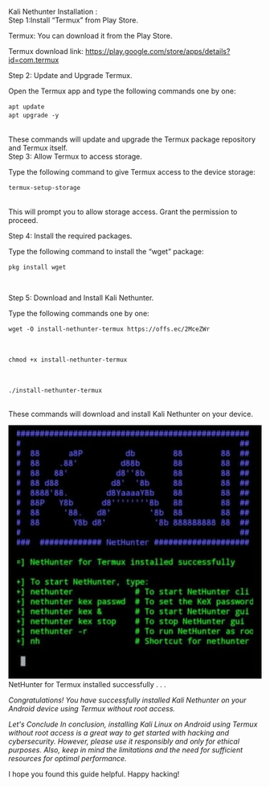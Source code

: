 <!--KALI LINUX IN MOBILE IN TERMUX COMMANDS-->
Kali Nethunter Installation : <br>
Step 1:Install “Termux” from Play Store.

Termux: You can download it from the Play Store.<br>

 Termux download link: https://play.google.com/store/apps/details?id=com.termux

Step 2: Update and Upgrade Termux.

Open the Termux app and type the following commands one by one:<br>
```html
apt update
apt upgrade -y
```
<br>
These commands will update and upgrade the Termux package repository and Termux itself.
<br>  
Step 3: Allow Termux to access storage.

Type the following command to give Termux access to the device storage:<br>

```html
termux-setup-storage
```
<br>
This will prompt you to allow storage access. Grant the permission to proceed. <br>

Step 4: Install the required packages.

Type the following command to install the “wget” package: <br>
```
pkg install wget
```
<br>

Step 5: Download and Install Kali Nethunter.

Type the following commands one by one: <br>
```
wget -O install-nethunter-termux https://offs.ec/2MceZWr
```
<br>

```
chmod +x install-nethunter-termux
```
<br>

```
./install-nethunter-termux
```
<br>
These commands will download and install Kali Nethunter on your device. <br>

<img src="kali linux.jpg"/> <br>
NetHunter for Termux installed successfully . . . <br>

_Congratulations! You have successfully installed Kali Nethunter on your Android device using Termux without root access._ <br>


_Let's Conclude
In conclusion, installing Kali Linux on Android using Termux without root access is a great way to get started with hacking and cybersecurity. However, please use it responsibly and only for ethical purposes. Also, keep in mind the limitations and the need for sufficient resources for optimal performance._

I hope you found this guide helpful. Happy hacking! <br>
